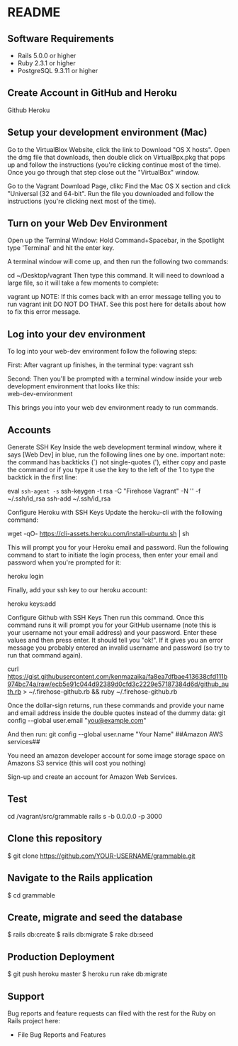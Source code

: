 # README

Software Requirements
------------------------------------------------------------------------------------------------------------------------------
* Rails 5.0.0 or higher
* Ruby 2.3.1 or higher
* PostgreSQL 9.3.11 or higher

Create Account in GitHub and Heroku
------------------------------------------------------------------------------------------------------------------------------
Github
Heroku

Setup your development environment (Mac)
------------------------------------------------------------------------------------------------------------------------------
Go to the VirtualBlox Website, click the link to Download "OS X hosts". Open the dmg file that downloads, then double click on VirtualBpx.pkg that pops up and follow the instructions (you're clicking continue most of the time). Once you go through that step close out the "VirtualBox" window.

Go to the Vagrant Download Page, clikc Find the Mac OS X section and click "Universal (32 and 64-bit". Run the file you downloaded and follow the instructions (you're clicking next most of the time).

Turn on your Web Dev Environment
------------------------------------------------------------------------------------------------------------------------------
Open up the Terminal Window: Hold Command+Spacebar, in the Spotlight type 'Terminal' and hit the enter key.

A terminal window will come up, and then run the following two commands:

cd ~/Desktop/vagrant
Then type this command. It will need to download a large file, so it will take a few moments to complete:

vagrant up
NOTE: If this comes back with an error message telling you to run vagrant init DO NOT DO THAT. See this post here for details about how to fix this error message.

Log into your dev environment
------------------------------------------------------------------------------------------------------------------------------
To log into your web-dev environment follow the following steps:

First: After vagrant up finishes, in the terminal type:
vagrant ssh

Second: Then you'll be prompted with a terminal window inside your web development environment that looks like this:\
web-dev-environment

This brings you into your web dev environment ready to run commands.

Accounts
------------------------------------------------------------------------------------------------------------------------------
Generate SSH Key
Inside the web development terminal window, where it says [Web Dev] in blue, run the following lines one by one. important note: the command has backticks (`) not single-quotes ('), either copy and paste the command or if you type it use the key to the left of the 1 to type the backtick in the first line:

eval `ssh-agent -s`
ssh-keygen -t rsa -C "Firehose Vagrant" -N '' -f ~/.ssh/id_rsa
ssh-add ~/.ssh/id_rsa

Configure Heroku with SSH Keys
Update the heroku-cli with the following command:

wget -qO- https://cli-assets.heroku.com/install-ubuntu.sh | sh

This will prompt you for your Heroku email and password. Run the following command to start to initiate the login process, then enter your email and password when you're prompted for it:

heroku login

Finally, add your ssh key to our heroku account:

heroku keys:add

Configure Github with SSH Keys
Then run this command. Once this command runs it will prompt you for your GitHub username (note this is your username not your email address) and your password. Enter these values and then press enter. It should tell you "ok!". If it gives you an error message you probably entered an invalid username and password (so try to run that command again).

curl https://gist.githubusercontent.com/kenmazaika/fa8ea7dfbae413638cfd111b974bc74a/raw/ecb5e91c044d92389d0cfd3c2229e57187384d6d/github_auth.rb  > ~/.firehose-github.rb && ruby ~/.firehose-github.rb

Once the dollar-sign returns, run these commands and provide your name and email address inside the double quotes instead of the dummy data:
git config --global user.email "you@example.com"

And then run:
git config --global user.name "Your Name"
##Amazon AWS services##

You need an amazon developer account for some image storage space on Amazons S3 service (this will cost you nothing)

Sign-up and create an account for Amazon Web Services. 

Test
------------------------------------------------------------------------------------------------------------------------------
cd /vagrant/src/grammable
rails s -b 0.0.0.0 -p 3000

Clone this repository
------------------------------------------------------------------------------------------------------------------------------
$ git clone https://github.com/YOUR-USERNAME/grammable.git

Navigate to the Rails application
------------------------------------------------------------------------------------------------------------------------------
$ cd grammable

Create, migrate and seed the database
------------------------------------------------------------------------------------------------------------------------------
$ rails db:create
$ rails db:migrate
$ rake db:seed

Production Deployment
------------------------------------------------------------------------------------------------------------------------------
$ git push heroku master
$ heroku run rake db:migrate

Support
------------------------------------------------------------------------------------------------------------------------------
Bug reports and feature requests can filed with the rest for the Ruby on Rails project here:
* File Bug Reports and Features
